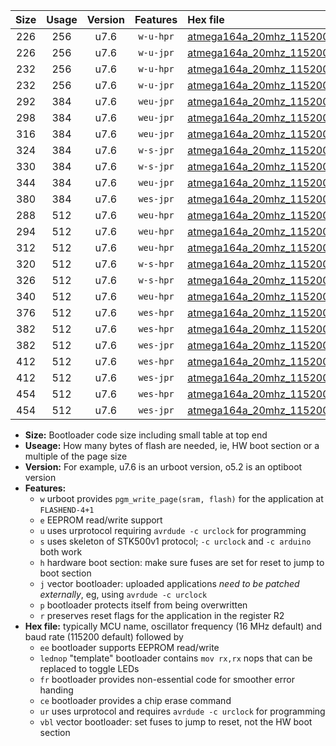 |Size|Usage|Version|Features|Hex file|
|:-:|:-:|:-:|:-:|:--|
|226|256|u7.6|`w-u-hpr`|[atmega164a_20mhz_115200bps_ur.hex](https://raw.githubusercontent.com/stefanrueger/urboot/main//atmega164a_20mhz_115200bps_ur.hex)|
|226|256|u7.6|`w-u-jpr`|[atmega164a_20mhz_115200bps_ur_vbl.hex](https://raw.githubusercontent.com/stefanrueger/urboot/main//atmega164a_20mhz_115200bps_ur_vbl.hex)|
|232|256|u7.6|`w-u-hpr`|[atmega164a_20mhz_115200bps_lednop_ur.hex](https://raw.githubusercontent.com/stefanrueger/urboot/main//atmega164a_20mhz_115200bps_lednop_ur.hex)|
|232|256|u7.6|`w-u-jpr`|[atmega164a_20mhz_115200bps_lednop_ur_vbl.hex](https://raw.githubusercontent.com/stefanrueger/urboot/main//atmega164a_20mhz_115200bps_lednop_ur_vbl.hex)|
|292|384|u7.6|`weu-jpr`|[atmega164a_20mhz_115200bps_ee_ur_vbl.hex](https://raw.githubusercontent.com/stefanrueger/urboot/main//atmega164a_20mhz_115200bps_ee_ur_vbl.hex)|
|298|384|u7.6|`weu-jpr`|[atmega164a_20mhz_115200bps_ee_lednop_ur_vbl.hex](https://raw.githubusercontent.com/stefanrueger/urboot/main//atmega164a_20mhz_115200bps_ee_lednop_ur_vbl.hex)|
|316|384|u7.6|`weu-jpr`|[atmega164a_20mhz_115200bps_ee_lednop_fr_ur_vbl.hex](https://raw.githubusercontent.com/stefanrueger/urboot/main//atmega164a_20mhz_115200bps_ee_lednop_fr_ur_vbl.hex)|
|324|384|u7.6|`w-s-jpr`|[atmega164a_20mhz_115200bps_vbl.hex](https://raw.githubusercontent.com/stefanrueger/urboot/main//atmega164a_20mhz_115200bps_vbl.hex)|
|330|384|u7.6|`w-s-jpr`|[atmega164a_20mhz_115200bps_lednop_vbl.hex](https://raw.githubusercontent.com/stefanrueger/urboot/main//atmega164a_20mhz_115200bps_lednop_vbl.hex)|
|344|384|u7.6|`weu-jpr`|[atmega164a_20mhz_115200bps_ee_lednop_fr_ce_ur_vbl.hex](https://raw.githubusercontent.com/stefanrueger/urboot/main//atmega164a_20mhz_115200bps_ee_lednop_fr_ce_ur_vbl.hex)|
|380|384|u7.6|`wes-jpr`|[atmega164a_20mhz_115200bps_ee_vbl.hex](https://raw.githubusercontent.com/stefanrueger/urboot/main//atmega164a_20mhz_115200bps_ee_vbl.hex)|
|288|512|u7.6|`weu-hpr`|[atmega164a_20mhz_115200bps_ee_ur.hex](https://raw.githubusercontent.com/stefanrueger/urboot/main//atmega164a_20mhz_115200bps_ee_ur.hex)|
|294|512|u7.6|`weu-hpr`|[atmega164a_20mhz_115200bps_ee_lednop_ur.hex](https://raw.githubusercontent.com/stefanrueger/urboot/main//atmega164a_20mhz_115200bps_ee_lednop_ur.hex)|
|312|512|u7.6|`weu-hpr`|[atmega164a_20mhz_115200bps_ee_lednop_fr_ur.hex](https://raw.githubusercontent.com/stefanrueger/urboot/main//atmega164a_20mhz_115200bps_ee_lednop_fr_ur.hex)|
|320|512|u7.6|`w-s-hpr`|[atmega164a_20mhz_115200bps.hex](https://raw.githubusercontent.com/stefanrueger/urboot/main//atmega164a_20mhz_115200bps.hex)|
|326|512|u7.6|`w-s-hpr`|[atmega164a_20mhz_115200bps_lednop.hex](https://raw.githubusercontent.com/stefanrueger/urboot/main//atmega164a_20mhz_115200bps_lednop.hex)|
|340|512|u7.6|`weu-hpr`|[atmega164a_20mhz_115200bps_ee_lednop_fr_ce_ur.hex](https://raw.githubusercontent.com/stefanrueger/urboot/main//atmega164a_20mhz_115200bps_ee_lednop_fr_ce_ur.hex)|
|376|512|u7.6|`wes-hpr`|[atmega164a_20mhz_115200bps_ee.hex](https://raw.githubusercontent.com/stefanrueger/urboot/main//atmega164a_20mhz_115200bps_ee.hex)|
|382|512|u7.6|`wes-hpr`|[atmega164a_20mhz_115200bps_ee_lednop.hex](https://raw.githubusercontent.com/stefanrueger/urboot/main//atmega164a_20mhz_115200bps_ee_lednop.hex)|
|382|512|u7.6|`wes-jpr`|[atmega164a_20mhz_115200bps_ee_lednop_vbl.hex](https://raw.githubusercontent.com/stefanrueger/urboot/main//atmega164a_20mhz_115200bps_ee_lednop_vbl.hex)|
|412|512|u7.6|`wes-hpr`|[atmega164a_20mhz_115200bps_ee_lednop_fr.hex](https://raw.githubusercontent.com/stefanrueger/urboot/main//atmega164a_20mhz_115200bps_ee_lednop_fr.hex)|
|412|512|u7.6|`wes-jpr`|[atmega164a_20mhz_115200bps_ee_lednop_fr_vbl.hex](https://raw.githubusercontent.com/stefanrueger/urboot/main//atmega164a_20mhz_115200bps_ee_lednop_fr_vbl.hex)|
|454|512|u7.6|`wes-hpr`|[atmega164a_20mhz_115200bps_ee_lednop_fr_ce.hex](https://raw.githubusercontent.com/stefanrueger/urboot/main//atmega164a_20mhz_115200bps_ee_lednop_fr_ce.hex)|
|454|512|u7.6|`wes-jpr`|[atmega164a_20mhz_115200bps_ee_lednop_fr_ce_vbl.hex](https://raw.githubusercontent.com/stefanrueger/urboot/main//atmega164a_20mhz_115200bps_ee_lednop_fr_ce_vbl.hex)|

- **Size:** Bootloader code size including small table at top end
- **Useage:** How many bytes of flash are needed, ie, HW boot section or a multiple of the page size
- **Version:** For example, u7.6 is an urboot version, o5.2 is an optiboot version
- **Features:**
  + `w` urboot provides `pgm_write_page(sram, flash)` for the application at `FLASHEND-4+1`
  + `e` EEPROM read/write support
  + `u` uses urprotocol requiring `avrdude -c urclock` for programming
  + `s` uses skeleton of STK500v1 protocol; `-c urclock` and `-c arduino` both work
  + `h` hardware boot section: make sure fuses are set for reset to jump to boot section
  + `j` vector bootloader: uploaded applications *need to be patched externally*, eg, using `avrdude -c urclock`
  + `p` bootloader protects itself from being overwritten
  + `r` preserves reset flags for the application in the register R2
- **Hex file:** typically MCU name, oscillator frequency (16 MHz default) and baud rate (115200 default) followed by
  + `ee` bootloader supports EEPROM read/write
  + `lednop` "template" bootloader contains `mov rx,rx` nops that can be replaced to toggle LEDs
  + `fr` bootloader provides non-essential code for smoother error handing
  + `ce` bootloader provides a chip erase command
  + `ur` uses urprotocol and requires `avrdude -c urclock` for programming
  + `vbl` vector bootloader: set fuses to jump to reset, not the HW boot section
